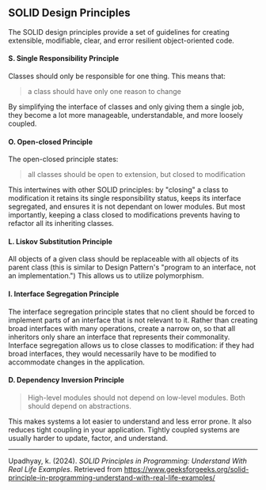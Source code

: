 ## SOLID Design Principles

The SOLID design principles provide a set of guidelines for creating extensible, modifiable, clear, and error resilient object-oriented code.

#### S. Single Responsibility Principle

Classes should only be responsible for one thing. This means that:

> a class should have only one reason to change

By simplifying the interface of classes and only giving them a single job, they become a lot more manageable, understandable, and more loosely coupled.

#### O. Open-closed Principle

The open-closed principle states:

> all classes should be open to extension, but closed to modification

This intertwines with other SOLID principles: by "closing" a class to modification it retains its single responsibility status, keeps its interface segregated, and ensures it is not dependant on lower modules. But most importantly, keeping a class closed to modifications prevents having to refactor all its inheriting classes.

#### L. Liskov Substitution Principle

All objects of a given class should be replaceable with all objects of its parent class (this is similar to Design Pattern's "program to an interface, not an implementation.") This allows us to utilize polymorphism.

#### I. Interface Segregation Principle

The interface segregation principle states that no client should be forced to implement parts of an interface that is not relevant to it. Rather than creating broad interfaces with many operations, create a narrow on, so that all inheritors only share an interface that represents their commonality. Interface segregation allows us to close classes to modification: if they had broad interfaces, they would necessarily have to be modified to accommodate changes in the application.

#### D. Dependency Inversion Principle

> High-level modules should not depend on low-level modules. Both should depend on abstractions.

This makes systems a lot easier to understand and less error prone. It also reduces tight coupling in your application. Tightly coupled systems are usually harder to update, factor, and understand.

---

Upadhyay, k. (2024). _SOLID Principles in Programming: Understand With Real Life Examples_. Retrieved from https://www.geeksforgeeks.org/solid-principle-in-programming-understand-with-real-life-examples/
